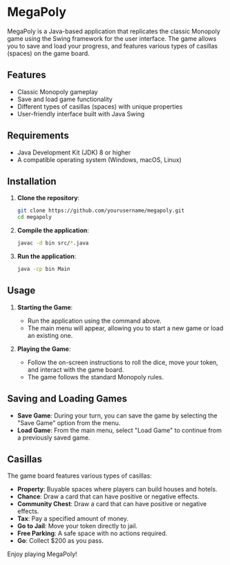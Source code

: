 # MegaPoly

MegaPoly is a Java-based application that replicates the classic Monopoly game using the Swing framework for the user interface. The game allows you to save and load your progress, and features various types of casillas (spaces) on the game board.

## Features

- Classic Monopoly gameplay
- Save and load game functionality
- Different types of casillas (spaces) with unique properties
- User-friendly interface built with Java Swing

## Requirements

- Java Development Kit (JDK) 8 or higher
- A compatible operating system (Windows, macOS, Linux)

## Installation

1. **Clone the repository**:
   ```sh
   git clone https://github.com/yourusername/megapoly.git
   cd megapoly
   ```

2. **Compile the application**:
   ```sh
   javac -d bin src/*.java
   ```

3. **Run the application**:
   ```sh
   java -cp bin Main
   ```

## Usage

1. **Starting the Game**:
   - Run the application using the command above.
   - The main menu will appear, allowing you to start a new game or load an existing one.

2. **Playing the Game**:
   - Follow the on-screen instructions to roll the dice, move your token, and interact with the game board.
   - The game follows the standard Monopoly rules.

## Saving and Loading Games

- **Save Game**: During your turn, you can save the game by selecting the "Save Game" option from the menu.
- **Load Game**: From the main menu, select "Load Game" to continue from a previously saved game.

## Casillas

The game board features various types of casillas:

- **Property**: Buyable spaces where players can build houses and hotels.
- **Chance**: Draw a card that can have positive or negative effects.
- **Community Chest**: Draw a card that can have positive or negative effects.
- **Tax**: Pay a specified amount of money.
- **Go to Jail**: Move your token directly to jail.
- **Free Parking**: A safe space with no actions required.
- **Go**: Collect $200 as you pass.

Enjoy playing MegaPoly!
